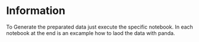 # Information

To Generate the preparated data just execute the specific notebook.
In each notebook at the end is an excample how to laod the data with panda.
